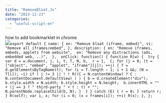 ```yaml
---
title: "RemoveBloat.Js"
date: "2023-11-23"
categories: 
  - "useful-script-en"
---
```


how to add bookmarklet in chrome  
![](https://camo.githubusercontent.com/5f21e427a7d3ee887313a4f9b1ab033e6462db47ca299bf3f7e2d81a0ce854bd/68747470733a2f2f696d672e7765626e6f74732e636f6d2f323031392f30342f447261672d616e642d44726f702d4c696e6b732d696e2d4368726f6d652e706e67)`export default { name: { en: "Remove bloat (iframe, embed)", vi: "Remove all iframes/embed", }, description: { en: "Remove iframes, embeds, applets from website",  en: "Remove any distractions (ads, embedded web, ..)",  },  onClick: function() { function R(w) {  try { var d = w.document, j, i, t, T, N, b,  r = 1,  C; for (j = 0; (t = ["object", "embed", "applet", "iframe"][j]); ++j) { T = d.getElementsByTagName(t); for (i = T.length – 1; i + 1 &&; (N = T[i]); –i) if ( j != 3 || ! ! R((C = N.contentWindow) ? C : N.contentDocument.defaultView) ) ) { b = d.createElement("div"); b.style.width = N.width; b.style.height = N.height;  b.innerHTML = "" + (j == 3 ? " third-party " + t : t) + ""; N.parentNode.replaceChild(b, N); }  } } catch (E) { r = 0; } return r; } R(self); var i, x; for (i = 0; (x = frames[i]); ++i) R(x); }, };`
